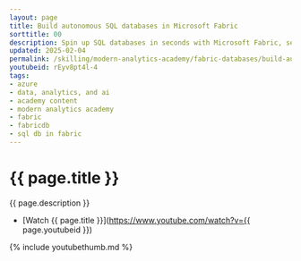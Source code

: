 ```yaml
---
layout: page
title: Build autonomous SQL databases in Microsoft Fabric
sorttitle: 00
description: Spin up SQL databases in seconds with Microsoft Fabric, seamlessly integrating your operational and analytical data across multiple clouds. Use AI to scale, tune, and secure databases, so you can focus on building powerful, data-rich applications without the manual management overhead.
updated: 2025-02-04
permalink: /skilling/modern-analytics-academy/fabric-databases/build-autonomous-sql-db
youtubeid: rEyv8pt4l-4
tags: 
- azure
- data, analytics, and ai
- academy content
- modern analytics academy
- fabric
- fabricdb
- sql db in fabric
---
```


# {{ page.title }}

{{ page.description }}

* [Watch {{ page.title }}](https://www.youtube.com/watch?v={{ page.youtubeid }})

{% include youtubethumb.md %}
